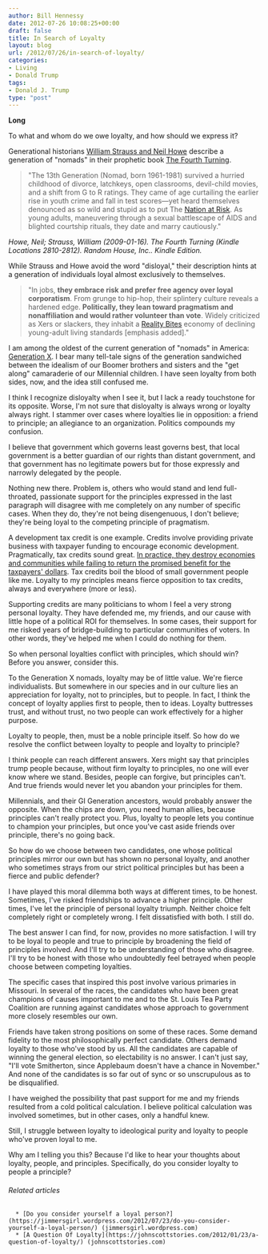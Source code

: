 ```yaml
---
author: Bill Hennessy
date: 2012-07-26 10:08:25+00:00
draft: false
title: In Search of Loyalty
layout: blog
url: /2012/07/26/in-search-of-loyalty/
categories:
- Living
- Donald Trump
tags:
- Donald J. Trump
type: "post"
---
```




**Long**

To what and whom do we owe loyalty, and how should we express it?

Generational historians [William Strauss and Neil Howe](https://en.wikipedia.org/wiki/Strauss-Howe_generational_theory) describe a generation of "nomads" in their prophetic book [The Fourth Turning](https://www.amazon.com/Fourth-Turning-William-Strauss/dp/0767900464%3FSubscriptionId%3D0G81C5DAZ03ZR9WH9X82%26tag%3Dzemanta-20%26linkCode%3Dxm2%26camp%3D2025%26creative%3D165953%26creativeASIN%3D0767900464).


> "The 13th Generation (Nomad, born 1961-1981) survived a hurried childhood of divorce, latchkeys, open classrooms, devil-child movies, and a shift from G to R ratings. They came of age curtailing the earlier rise in youth crime and fall in test scores—yet heard themselves denounced as so wild and stupid as to put The [Nation at Risk](https://en.wikipedia.org/wiki/A_Nation_at_Risk). As young adults, maneuvering through a sexual battlescape of AIDS and blighted courtship rituals, they date and marry cautiously."


_Howe, Neil; Strauss, William (2009-01-16). The Fourth Turning (Kindle Locations 2810-2812). Random House, Inc.. Kindle Edition._

While Strauss and Howe avoid the word "disloyal," their description hints at a generation of individuals loyal almost exclusively to themselves.


> "In jobs, **they embrace risk and prefer free agency over loyal corporatism**. From grunge to hip-hop, their splintery culture reveals a hardened edge. **Politically, they lean toward pragmatism and nonaffiliation and would rather volunteer than vote**. Widely criticized as Xers or slackers, they inhabit a [Reality Bites](https://www.rottentomatoes.com/m/reality_bites) economy of declining young-adult living standards [emphasis added]."


I am among the oldest of the current generation of "nomads" in America: [Generation X](https://en.wikipedia.org/wiki/Generation_X). I bear many tell-tale signs of the generation sandwiched between the idealism of our Boomer brothers and sisters and the "get along" camaraderie of our Millennial children. I have seen loyalty from both sides, now, and the idea still confused me.

I think I recognize disloyalty when I see it, but I lack a ready touchstone for its opposite. Worse, I'm not sure that disloyalty is always wrong or loyalty always right. I stammer over cases where loyalties lie in opposition: a friend to principle; an allegiance to an organization. Politics compounds my confusion.

I believe that government which governs least governs best, that local government is a better guardian of our rights than distant government, and that government has no legitimate powers but for those expressly and narrowly delegated by the people.

Nothing new there. Problem is, others who would stand and lend full-throated, passionate support for the principles expressed in the last paragraph will disagree with me completely on any number of specific cases. When they do, they're not being disengenuous, I don't believe; they're being loyal to the competing principle of pragmatism.

A development tax credit is one example. Credits involve providing private business with taxpayer funding to encourage economic development. Pragmatically, tax credits sound great. [In practice, they destroy economies and communities while failing to return the promised benefit for the taxpayers' dollars](https://hennessysview.com/2012/07/23/heres-why-tax-credits-kill-society/). Tax credits boil the blood of small government people like me. Loyalty to my principles means fierce opposition to tax credits, always and everywhere (more or less).

Supporting credits are many politicians to whom I feel a very strong personal loyalty. They have defended me, my friends, and our cause with little hope of a political ROI for themselves. In some cases, their support for me risked years of bridge-building to particular communities of voters. In other words, they've helped me when I could do nothing for them.

So when personal loyalties conflict with principles, which should win? Before you answer, consider this.

To the Generation X nomads, loyalty may be of little value. We're fierce individualists. But somewhere in our species and in our culture lies an appreciation for loyalty, not to principles, but to people. In fact, I think the concept of loyalty applies first to people, then to ideas. Loyalty buttresses trust, and without trust, no two people can work effectively for a higher purpose.

Loyalty to people, then, must be a noble principle itself. So how do we resolve the conflict between loyalty to people and loyalty to principle?

I think people can reach different answers. Xers might say that principles trump people because, without firm loyalty to principles, no one will ever know where we stand. Besides, people can forgive, but principles can't. And true friends would never let you abandon your principles for them.

Millennials, and their GI Generation ancestors, would probably answer the opposite. When the chips are down, you need human allies, because principles can't really protect you. Plus, loyalty to people lets you continue to champion your principles, but once you've cast aside friends over principle, there's no going back.

So how do we choose between two candidates, one whose political principles mirror our own but has shown no personal loyalty, and another who sometimes strays from our strict political principles but has been a fierce and public defender?

I have played this moral dilemma both ways at different times, to be honest. Sometimes, I've risked friendships to advance a higher principle. Other times, I've let the principle of personal loyalty triumph. Neither choice felt completely right or completely wrong. I felt dissatisfied with both. I still do.

The best answer I can find, for now, provides no more satisfaction. I will try to be loyal to people and true to principle by broadening the field of principles involved. And I'll try to be understanding of those who disagree. I'll try to be honest with those who undoubtedly feel betrayed when people choose between competing loyalties.

The specific cases that inspired this post involve various primaries in Missouri. In several of the races, the candidates who have been great champions of causes important to me and to the St. Louis Tea Party Coalition are running against candidates whose approach to government more closely resembles our own.

Friends have taken strong positions on some of these races. Some demand fidelity to the most philosophically perfect candidate. Others demand loyalty to those who've stood by us. All the candidates are capable of winning the general election, so electability is no answer. I can't just say, "I'll vote Smitherton, since Applebaum doesn't have a chance in November." And none of the candidates is so far out of sync or so unscrupulous as to be disqualified.

I have weighed the possibility that past support for me and my friends resulted from a cold political calculation. I believe political calculation was involved sometimes, but in other cases, only a handful knew.

Still, I struggle between loyalty to ideological purity and loyalty to people who've proven loyal to me.

Why am I telling you this? Because I'd like to hear your thoughts about loyalty, people, and principles. Specifically, do you consider loyalty to people a principle?


###### Related articles





	  * [Do you consider yourself a loyal person?](https://jimmersgirl.wordpress.com/2012/07/23/do-you-consider-yourself-a-loyal-person/) (jimmersgirl.wordpress.com)
	  * [A Question Of Loyalty](https://johnscottstories.com/2012/01/23/a-question-of-loyalty/) (johnscottstories.com)


